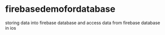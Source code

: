 # firebasedemofordatabase
storing data into firebase database and access data from firebase database  in ios 
